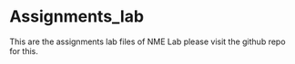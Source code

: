 # Assignments_lab
This are the assignments lab files of NME Lab
please visit the github repo for this.
